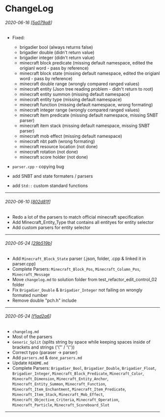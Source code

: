 # ChangeLog


###### 2020-06-16 [[5a079a8](https://github.com/danijel1023/MC_Command_IDE/commit/5a079a83994eda87f2834fe3c813e7c57bdb6b04)]

 - Fixed:
   - brigadier bool (always returns false)
   - brigadier double (didn't return value)
   - brigadier integer (didn't return value)
   - minecraft block predicate (missing default namespace, edited the origianl word - pass by reference)
   - minecraft block state (missing default namespace, edited the origianl word - pass by reference)
   - minecraft double range (wrongly compared ranged values)
   - minecraft entity (Json tree reading problem - didn't return to root)
   - minecraft entity summon (missing default namespace)
   - minecraft entity type (missing default namespace)
   - minecraft function (missing default namespace, wrong formating)
   - minecraft integer range (wrongly compared ranged values)
   - minecraft item predicate (missing default namespace, missing SNBT parser)
   - minecraft item stack (missing default namespace, missing SNBT parser)
   - minecraft mob effect (missing default namespace)
   - minecraft nbt path (wrong formating)
   - minecraft resource location (not done)
   - minecraft rotation (not done)
   - minecraft score holder (not done)

 - `parser.cpp` - copying bug
 - add SNBT and state formaters / parsers
 - add `Std::` custom standard functions

---


###### 2020-06-10 [[802d81f](https://github.com/danijel1023/MC_Command_IDE/commit/802d81f8c6e6f87954d8e5b411836449bce04204)]

 - Redo a lot of the parsers to match official minecraft specification
 - Add Minecraft_Entity_Type that contains all entityes for entity selector
 - Add custom parsers for entity selector

---


###### 2020-05-24 [[29b519b](https://github.com/danijel1023/MC_Command_IDE/commit/29b519b58cbdf406d97e1cf12ad75b7653f9d5fa)]

- Add `Minecraft_Block_State` parser (.json, folder, .cpp & linked it in parser.cpp)
- Complete Parsers:
`Minecraft_Block_Pos`,
`Minecraft_Column_Pos`,
`Minecraft_Message`
- Move `changelog.md` to solution folder from test_refactor_edit_control_02 folder
- Fix `Brigadier_Double` & `Brigadier_Integer` not failing on wrongly formated number
- Remove double "pch.h" include
---


###### 2020-05-24 [[f1ad2a6](https://github.com/danijel1023/MC_Command_IDE/commit/f1ad2a6314dbb9636bb5440dc8b9c514c67689e4)]

- `changelog.md`
- Most of the parsers
- `Generic_Split` (splits string by space while keeping spaces inside of brackets and strings ('\\"' / '\\''))
- Correct typo (paraser -> parser)
- Add `parsers.md` & `done_parsers.md`
- Update `README.md`
- Complete Parsers:
`Brigadier_Bool`,
`Brigadier_Double`,
`Brigadier_Float`,
`Brigadier_Integer`,
`Minecraft_Block_Predicate`,
`Minecraft_Color`,
`Minecraft_Dimension`,
`Minecraft_Entity_Anchor`,
`Minecraft_Entity_Summon`,
`Minecraft_Function`,
`Minecraft_Item_Enchantment`,
`Minecraft_Item_Predicate`,
`Minecraft_Item_Stack`,
`Minecraft_Mob_Effect`,
`Minecraft_Objective_Criteria`,
`Minecraft_Operation`,
`Minecraft_Particle`,
`Minecraft_Scoreboard_Slot`
---




